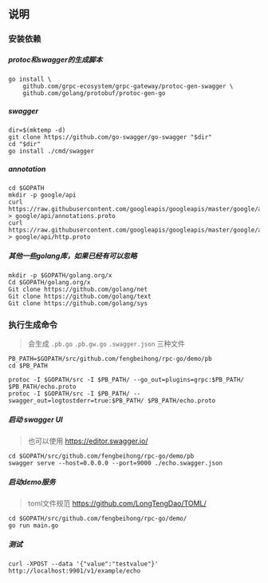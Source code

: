 ## 说明

### 安装依赖

##### protoc和swagger的生成脚本
```
go install \
    github.com/grpc-ecosystem/grpc-gateway/protoc-gen-swagger \
    github.com/golang/protobuf/protoc-gen-go
```

##### swagger
```
dir=$(mktemp -d) 
git clone https://github.com/go-swagger/go-swagger "$dir" 
cd "$dir"
go install ./cmd/swagger
```

##### annotation
```
cd $GOPATH
mkdir -p google/api    
curl https://raw.githubusercontent.com/googleapis/googleapis/master/google/api/annotations.proto > google/api/annotations.proto     
curl https://raw.githubusercontent.com/googleapis/googleapis/master/google/api/http.proto > google/api/http.proto
```

##### 其他一些golang库，如果已经有可以忽略
```
mkdir -p $GOPATH/golang.org/x
Cd $GOPATH/golang.org/x
Git clone https://github.com/golang/net
Git clone https://github.com/golang/text
Git clone https://github.com/golang/sys
```

### 执行生成命令
> 会生成 `.pb.go` `.pb.gw.go` `.swagger.json` 三种文件
```
PB_PATH=$GOPATH/src/github.com/fengbeihong/rpc-go/demo/pb
cd $PB_PATH

protoc -I $GOPATH/src -I $PB_PATH/ --go_out=plugins=grpc:$PB_PATH/ $PB_PATH/echo.proto
protoc -I $GOPATH/src -I $PB_PATH/ --swagger_out=logtostderr=true:$PB_PATH/ $PB_PATH/echo.proto
```

##### 启动 swagger UI

> 也可以使用 https://editor.swagger.io/

```
cd $GOPATH/src/github.com/fengbeihong/rpc-go/demo/pb
swagger serve --host=0.0.0.0 --port=9000 ./echo.swagger.json
```

##### 启动demo服务
> toml文件规范 https://github.com/LongTengDao/TOML/
```
cd $GOPATH/src/github.com/fengbeihong/rpc-go/demo/
go run main.go
```

##### 测试
```
curl -XPOST --data '{"value":"testvalue"}' http://localhost:9901/v1/example/echo
```